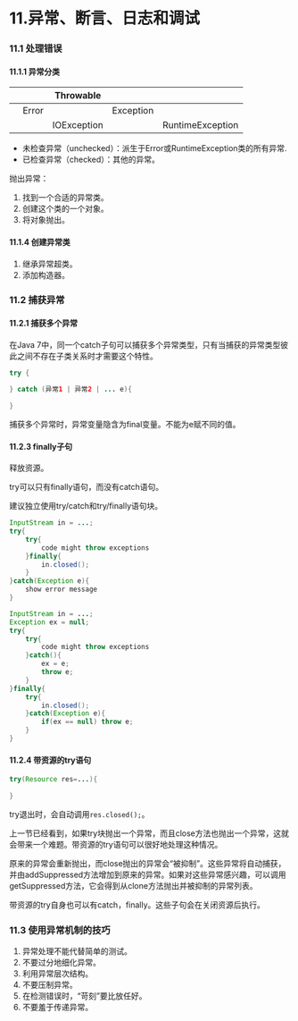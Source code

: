 # 11.异常、断言、日志和调试

### 11.1 处理错误

#### 11.1.1 异常分类

|      |       |  Throwable  |           |                  |
| ---- | :---: | :---------: | :-------: | :--------------: |
|      | Error |             | Exception |                  |
|      |       | IOException |           | RuntimeException |

- 未检查异常（unchecked）：派生于Error或RuntimeException类的所有异常.
- 已检查异常（checked）：其他的异常。

抛出异常：

1. 找到一个合适的异常类。
2. 创建这个类的一个对象。
3. 将对象抛出。

#### 11.1.4 创建异常类

1. 继承异常超类。
2. 添加构造器。

### 11.2 捕获异常

#### 11.2.1 捕获多个异常

在Java 7中，同一个catch子句可以捕获多个异常类型，只有当捕获的异常类型彼此之间不存在子类关系时才需要这个特性。

```java
try {
    
} catch (异常1 | 异常2 | ... e){
    
}
```

捕获多个异常时，异常变量隐含为final变量。不能为e赋不同的值。

#### 11.2.3 finally子句

释放资源。

try可以只有finally语句，而没有catch语句。

建议独立使用try/catch和try/finally语句块。

```java
InputStream in = ...;
try{
    try{
        code might throw exceptions
    }finally{
        in.closed();
    }
}catch(Exception e){
    show error message
}
```

```java
InputStream in = ...;
Exception ex = null;
try{
    try{
        code might throw exceptions
    }catch(){
        ex = e;
        throw e;
    }
}finally{
    try{
        in.closed();
    }catch(Exception e){
        if(ex == null) throw e;
    }
}
```

#### 11.2.4 带资源的try语句

```java
try(Resource res=...){
    
}
```

try退出时，会自动调用`res.closed();`。

上一节已经看到，如果try块抛出一个异常，而且close方法也抛出一个异常，这就会带来一个难题。带资源的try语句可以很好地处理这种情况。

原来的异常会重新抛出，而close抛出的异常会“被抑制”。这些异常将自动捕获，并由addSuppressed方法增加到原来的异常。如果对这些异常感兴趣，可以调用getSuppressed方法，它会得到从clone方法抛出并被抑制的异常列表。

带资源的try自身也可以有catch，finally。这些子句会在关闭资源后执行。

### 11.3 使用异常机制的技巧

1. 异常处理不能代替简单的测试。
2. 不要过分地细化异常。
3. 利用异常层次结构。
4. 不要压制异常。
5. 在检测错误时，“苛刻”要比放任好。
6. 不要羞于传递异常。
